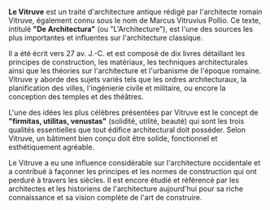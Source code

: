 **Le Vitruve** est un traité d'architecture antique rédigé par l'architecte romain Vitruve, également connu sous le nom de Marcus Vitruvius Pollio. Ce texte, intitulé **"De Architectura"** (ou "L'Architecture"), est l'une des sources les plus importantes et influentes sur l'architecture classique.

Il a été écrit vers 27 av. J.-C. et est composé de dix livres détaillant les principes de construction, les matériaux, les techniques architecturales ainsi que les théories sur l'architecture et l'urbanisme de l'époque romaine. Vitruve y aborde des sujets variés tels que les ordres architecturaux, la planification des villes, l'ingénierie civile et militaire, ou encore la conception des temples et des théâtres.

L'une des idées les plus célèbres présentées par Vitruve est le concept de **"firmitas, utilitas, venustas"** (solidité, utilité, beauté) qui sont les trois qualités essentielles que tout édifice architectural doit posséder. Selon Vitruve, un bâtiment bien conçu doit être solide, fonctionnel et esthétiquement agréable.

Le Vitruve a eu une influence considérable sur l'architecture occidentale et a contribué à façonner les principes et les normes de construction qui ont perduré à travers les siècles. Il est encore étudié et référencé par les architectes et les historiens de l'architecture aujourd'hui pour sa riche connaissance et sa vision complète de l'art de construire.